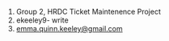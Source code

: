 1. Group 2, HRDC Ticket Maintenence Project
2. ekeeley9- write 
3. emma.quinn.keeley@gmail.com

<!---
ekeeley9/ekeeley9 is a ✨ special ✨ repository because its `README.md` (this file) appears on your GitHub profile.
You can click the Preview link to take a look at your changes.
--->
